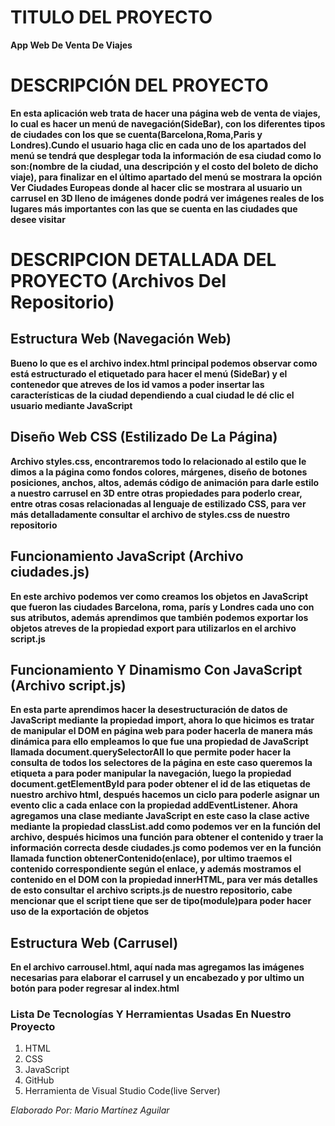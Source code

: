 # TITULO DEL PROYECTO    

**App Web De Venta De Viajes**

# DESCRIPCIÓN DEL PROYECTO
**En esta aplicación web trata de hacer una página web de venta de viajes, lo cual es hacer un menú de navegación(SideBar), con los diferentes tipos de ciudades con los que se cuenta(Barcelona,Roma,Paris y Londres).Cundo el usuario haga clic en cada uno de los apartados del menú se tendrá que desplegar toda la información de esa ciudad como lo son:(nombre de la ciudad, una descripción y el costo del boleto de dicho viaje), para finalizar en el último apartado del menú se mostrara la opción Ver Ciudades Europeas donde al hacer clic se mostrara al usuario un carrusel en 3D lleno de imágenes donde podrá ver imágenes reales de los lugares más importantes con las que se cuenta en las ciudades que desee visitar**

# DESCRIPCION DETALLADA DEL PROYECTO (Archivos Del Repositorio)

## Estructura Web (Navegación Web)
**Bueno lo que es el archivo index.html principal podemos observar como está estructurado el etiquetado para hacer el menú (SideBar) y el contenedor que atreves de los id vamos a poder insertar las características de la ciudad dependiendo a cual ciudad le dé clic el usuario mediante JavaScript**

## Diseño Web CSS (Estilizado De La Página)
**Archivo styles.css, encontraremos todo lo relacionado al estilo que le dimos a la página como fondos colores, márgenes, diseño de botones posiciones, anchos, altos, además código de animación para darle estilo a nuestro carrusel en 3D entre otras propiedades para poderlo crear, entre otras cosas relacionadas al lenguaje de estilizado CSS, para ver más detalladamente consultar el archivo de styles.css de nuestro repositorio**

## Funcionamiento JavaScript (Archivo ciudades.js)
**En este archivo podemos ver como creamos los objetos en JavaScript que fueron las ciudades Barcelona, roma, parís y Londres cada uno con sus atributos, además aprendimos que también podemos exportar los objetos atreves de la propiedad export para utilizarlos en el archivo script.js**

## Funcionamiento Y Dinamismo Con JavaScript (Archivo script.js)

**En esta parte aprendimos hacer la desestructuración de datos de JavaScript mediante la propiedad import, ahora lo que hicimos es tratar de manipular el DOM en página web para poder hacerla de manera más dinámica para ello empleamos lo que fue una propiedad de JavaScript llamada document.querySelectorAll lo que permite poder hacer la consulta de todos los selectores de la página en este caso queremos la etiqueta a para poder manipular la navegación, luego la propiedad document.getElementById para poder obtener el id de las etiquetas de nuestro archivo html, después hacemos un ciclo para poderle asignar un evento clic a cada enlace con la propiedad addEventListener. Ahora agregamos una clase mediante JavaScript en este caso la clase active mediante la propiedad classList.add como podemos ver en la función del archivo, después hicimos una función para obtener el contenido y traer la información correcta desde ciudades.js como podemos ver en la función llamada function obtenerContenido(enlace), por ultimo traemos el contenido correspondiente según el enlace, y además mostramos el contenido en el DOM con la propiedad innerHTML, para ver más detalles de esto consultar el archivo scripts.js de nuestro repositorio, cabe mencionar que el script tiene que ser de tipo(module)para poder hacer uso de la exportación de objetos**

## Estructura Web (Carrusel)

**En el archivo carrousel.html, aquí nada mas agregamos las imágenes necesarias para elaborar el carrusel y un encabezado y por ultimo un botón para poder regresar al index.html**

### Lista De Tecnologías Y Herramientas Usadas En Nuestro Proyecto  

1. HTML
2. CSS 
3. JavaScript    
3. GitHub
4. Herramienta de Visual Studio Code(live Server)

*Elaborado Por: Mario Martínez Aguilar*



